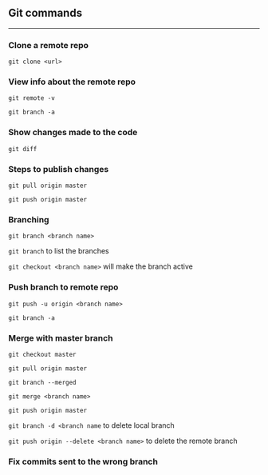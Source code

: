 ## Git commands
---
### Clone a remote repo
`git clone <url>`
### View info about the remote repo
`git remote -v` 

`git branch -a`

### Show changes made to the code
`git diff`

### Steps to publish changes
`git pull origin master`

`git push origin master`

### Branching
`git branch <branch name>`

`git branch` to list the branches

`git checkout <branch name>` will make the branch active

### Push branch to remote repo
`git push -u origin <branch name>`

`git branch -a`

### Merge with master branch
`git checkout master`

`git pull origin master`

`git branch --merged`

`git merge <branch name> `

`git push origin master`

`git branch -d <branch name` to delete local branch

`git push origin --delete <branch name>` to delete the remote branch

### Fix commits sent to the wrong branch

